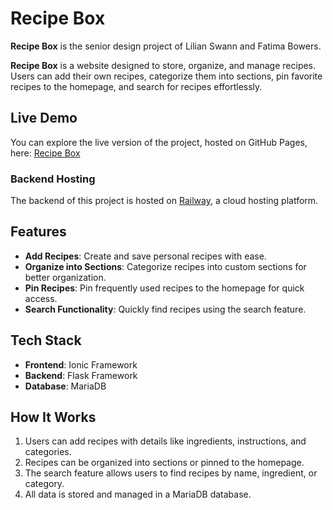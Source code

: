 # Recipe Box 


**Recipe Box** is the senior design project of Lilian Swann and Fatima Bowers. 

**Recipe Box** is a website designed to store, organize, and manage recipes. Users can add their own recipes, categorize them into sections, pin favorite recipes to the homepage, and search for recipes effortlessly.

## Live Demo
You can explore the live version of the project, hosted on GitHub Pages, here: 
[Recipe Box](https://fzbowers.github.io/recipebox/)

### Backend Hosting  
The backend of this project is hosted on [Railway](https://railway.app), a cloud hosting platform.

## Features
- **Add Recipes**: Create and save personal recipes with ease.
- **Organize into Sections**: Categorize recipes into custom sections for better organization.
- **Pin Recipes**: Pin frequently used recipes to the homepage for quick access.
- **Search Functionality**: Quickly find recipes using the search feature.

## Tech Stack
- **Frontend**: Ionic Framework
- **Backend**: Flask Framework
- **Database**: MariaDB

## How It Works
1. Users can add recipes with details like ingredients, instructions, and categories.
2. Recipes can be organized into sections or pinned to the homepage.
3. The search feature allows users to find recipes by name, ingredient, or category.
4. All data is stored and managed in a MariaDB database.
